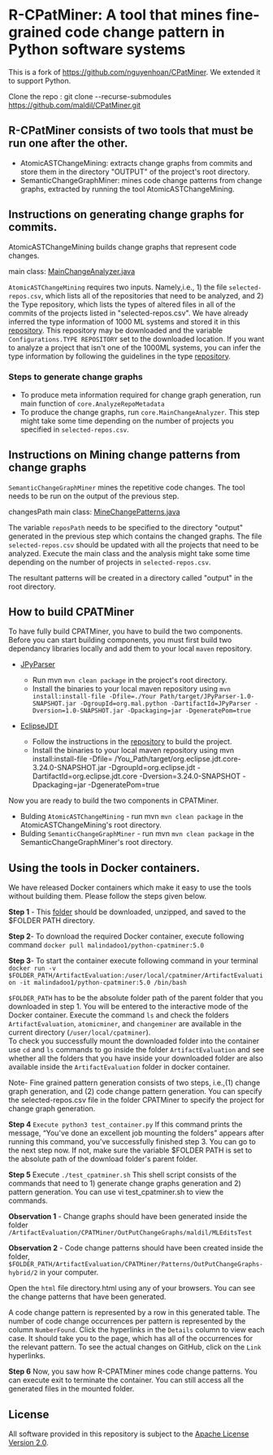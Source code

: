 


# R-CPatMiner: A tool that mines fine-grained code change pattern in Python software systems
This is a fork of https://github.com/nguyenhoan/CPatMiner. We extended it to support Python. 

Clone the repo : git clone --recurse-submodules https://github.com/maldil/CPatMiner.git

## R-CPatMiner consists of two tools that must be run one after the other. 
* AtomicASTChangeMining: extracts change graphs from commits and store them in the directory "OUTPUT" of the project's root directory.
* SemanticChangeGraphMiner: mines code change patterns from change graphs, extracted by running the tool AtomicASTChangeMining.

## Instructions on generating change graphs for commits. 
AtomicASTChangeMining builds change graphs that represent code changes.

main class: [MainChangeAnalyzer.java](https://github.com/maldil/R-CPATMiner/blob/master/AtomicASTChangeMining/src/main/java/core/MainChangeAnalyzer.java)

`AtomicASTChangeMining` requires two inputs. Namely,i.e., 1) the file `selected-repos.csv`, which lists all of the repositories that need to be analyzed, and 2) the Type repository, which lists the types of altered files in all of the commits of the projects listed in "selected-repos.csv". We have already inferred the type information of 1000 ML systems and stored it in this [repository](https://github.com/mlcodepatterns/PythonTypeInformation). This repository may be downloaded and the variable `Configurations.TYPE REPOSITORY` set to the downloaded location. If you want to analyze a project that isn't one of the 1000ML systems, you can infer the type information by following the guidelines in the type [repository](https://github.com/mlcodepatterns/PythonTypeInformation).

### Steps to generate change graphs 
  * To produce meta information required for change graph generation, run main function of `core.AnalyzeRepoMetadata`
  * To produce the change graphs, run `core.MainChangeAnalyzer`. This step might take some time depending on the number of projects you specified in `selected-repos.csv`.


## Instructions on Mining change patterns from change graphs
`SemanticChangeGraphMiner` mines the repetitive code changes. The tool needs to be run on the output of the previous step. 


changesPath
main class: [MineChangePatterns.java](https://github.com/maldil/R-CPATMiner/blob/master/SemanticChangeGraphMiner/src/main/MineChangePatterns.java)

The variable `reposPath` needs to be specified to the directory "output" generated in the previous step which contains the changed graphs. The file `selected-repos.csv` should be updated with all the projects that need to be analyzed. Execute the main class and the analysis might take some time depending on the number of projects in `selected-repos.csv`.

The resultant patterns will be created in a directory called "output" in the root directory.

## How to build CPATMiner
To have fully build CPATMiner, you have to build the two components. 
Before you can start building components, you must first build two dependancy libraries locally and add them to your local `maven` repository.
* [JPyParser](https://github.com/maldil/JPythonParser) 
  * Run mvn `mvn clean package` in the project's root directory. 
  * Install the binaries to your local maven repository using `mvn install:install-file -Dfile=./Your Path/target/JPyParser-1.0-SNAPSHOT.jar -DgroupId=org.mal.python -DartifactId=JPyParser -Dversion=1.0-SNAPSHOT.jar -Dpackaging=jar -DgeneratePom=true` 

* [EclipseJDT](https://github.com/maldil/JavaFyPy/tree/master/CustomizedEclipseJDT) 
  * Follow the instructions in the [repository](https://github.com/maldil/JavaFyPy/tree/master/CustomizedEclipseJDT)  to build the project.  
  * Install the binaries to your local maven repository using mvn install:install-file -Dfile= /You_Path/target/org.eclipse.jdt.core-3.24.0-SNAPSHOT.jar -DgroupId=org.eclipse.jdt -DartifactId=org.eclipse.jdt.core -Dversion=3.24.0-SNAPSHOT -Dpackaging=jar -DgeneratePom=true

Now you are ready to build the two components in CPATMiner.

* Bulding `AtomicASTChangeMining` -  run mvn `mvn clean package` in the AtomicASTChangeMining's root directory. 
* Bulding `SemanticChangeGraphMiner`  -  run mvn `mvn clean package` in the SemanticChangeGraphMiner's root directory. 


## Using the tools in Docker containers.
We have released Docker containers which make it easy to use the tools without building them.
Please follow the steps given below. 

**Step 1** - This [folder](https://drive.google.com/file/d/1mWy046yjHrywRUf_g_wklwiyGtb5Ggtn/view?usp=sharing) should be downloaded, unzipped, and saved to the $FOLDER PATH directory.  

**Step 2**- To download the required Docker container, execute following command
`docker pull malindadoo1/python-cpatminer:5.0`

**Step 3**- To start the container execute following command in your terminal
`docker run -v $FOLDER_PATH/ArtifactEvaluation:/user/local/cpatminer/ArtifactEvaluation -it malindadoo1/python-cpatminer:5.0 /bin/bash`

`$FOLDER_PATH` has to be the absolute folder path of the parent folder that you downloaded in step 1.
You will be entered to the interactive mode of the Docker container. Execute the command `ls` and check the folders `ArtifactEvaluation`,  `atomicminer`, and  `changeminer` are available in the current directory (`/user/local/cpatminer`).  
To check you successfully mount the downloaded folder into the container use `cd` and `ls` commands to go inside the folder `ArtifactEvaluation` and see whether all the folders that you have inside your downloaded folder are also available inside the `ArtifactEvaluation` folder in docker container.

Note-  Fine grained pattern generation consists of two steps, i.e.,(1) change graph generation, and (2) code change pattern generation. You can specify the selected-repos.csv file in the folder CPATMiner to specify the project for change graph generation. 


**Step 4** `Execute python3 test_container.py` If this command prints the message, “You've done an excellent job mounting the folders” appears after running this command, you've successfully finished step 3. You can go to the next step now. If not, make sure the variable $FOLDER PATH is set to the absolute path of the download folder's parent folder.


**Step 5** Execute `./test_cpatminer.sh` 
This shell script consists of the commands that need to 1) generate change graphs generation and 2) pattern generation. You can use vi test_cpatminer.sh to view the commands.

**Observation 1** - Change graphs should have been generated inside the folder `/ArtifactEvaluation/CPATMiner/OutPutChangeGraphs/maldil/MLEditsTest`

**Observation 2** - Code change patterns should have been created inside the folder, `$FOLDER_PATH/ArtifactEvaluation/CPATMiner/Patterns/OutPutChangeGraphs-hybrid/2` in your computer.

Open the `html` file directory.html using any of your browsers. You can see the change patterns that have been generated. 

A code change pattern is represented by a row in this generated table. The number of code change occurrences per pattern is represented by the column `NumberFound`. Click the hyperlinks in the `Details` column to view each case. It should take you to the page, which has all of the occurrences for the relevant pattern. To see the actual changes on GitHub, click on the `Link` hyperlinks.

**Step 6** Now, you saw how R-CPATMiner mines code change patterns. You can execute exit to terminate the container. You can still access all the generated files in the mounted folder.


## License
All software provided in this repository is subject to the [Apache License Version 2.0](LICENSE).
